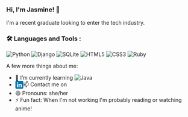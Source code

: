 ### Hi, I'm Jasmine! 👋

I'm a recent graduate looking to enter the tech industry.

### :hammer_and_wrench: Languages and Tools :
![Python](https://img.shields.io/badge/python-3670A0?style=for-the-badge&logo=python&logoColor=ffdd54)
![Django](https://img.shields.io/badge/django-%23092E20.svg?style=for-the-badge&logo=django&logoColor=white)
![SQLite](https://img.shields.io/badge/sqlite-%2307405e.svg?style=for-the-badge&logo=sqlite&logoColor=white)
![HTML5](https://img.shields.io/badge/html5-%23E34F26.svg?style=for-the-badge&logo=html5&logoColor=white)
![CSS3](https://img.shields.io/badge/css3-%231572B6.svg?style=for-the-badge&logo=css3&logoColor=white)
![Ruby](https://img.shields.io/badge/ruby-%23CC342D.svg?style=for-the-badge&logo=ruby&logoColor=white)

A few more things about me:

- 🌱 I’m currently learning ![Java](https://img.shields.io/badge/java-%23ED8B00.svg?style=for-the-badge&logo=java&logoColor=white)
- 📫 Contact me on <a href="https://www.linkedin.com/in/jasmineasraharper/"><img align="left" src="https://github.com/jasmine-asra/jasmine-asra/blob/main/images/linkedin.png" alt="LinkedIn icon" width="21px"/></a>
- 😄 Pronouns: she/her
- ⚡ Fun fact: When I'm not working I'm probably reading or watching anime!
